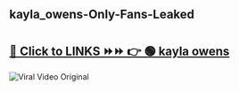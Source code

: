 
 ## kayla_owens-Only-Fans-Leaked

# <h2><a href="https://clipsfans.com/kayla_owens&ref=git">🔗 Click to LINKS ⏩⏩ 👉 🟢 kayla owens </a></h2>

<a href="https://clipsfans.com/kayla_owens&ref=git" rel="nofollow" data-target="animated-image.originalLink"><img src="https://i.ibb.co.com/xMMVF88/686577567.gif" alt="Viral Video Original" style="max-width: 100%; display: inline-block;" data-target="animated-image.originalImage"></a>
